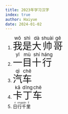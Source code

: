 ```yaml
---
title: 2023年学习汉字
index: true
author: Haiyue
date: 2024-01-02
---
```


1. <span style="font-size:30px"><ruby>我<rt>wǒ</rt></ruby><ruby>是<rt>shì</rt></ruby><ruby>大<rt>dà</rt></ruby><ruby>帅<rt>shuài</rt></ruby><ruby>哥<rt>gē</rt></ruby></span>
1. <span style="font-size:30px"><ruby>一<rt>yī</rt></ruby><ruby>目<rt>mù</rt></ruby><ruby>十<rt>shí</rt></ruby><ruby>行<rt>háng</rt></ruby></span>
1. <span style="font-size:30px"><ruby>汽<rt>qì</rt></ruby><ruby>车<rt>chē</rt></ruby></span>
1. <span style="font-size:30px"><ruby>卡<rt>kǎ</rt></ruby><ruby>丁<rt>dīng</rt></ruby><ruby>车<rt>chē</rt></ruby></span>
1. <ruby>日<rt>rì</rt></ruby><ruby>行<rt>xíng</rt></ruby><ruby>千<rt>qiān</rt></ruby><ruby>里<rt>lǐ</rt></ruby>